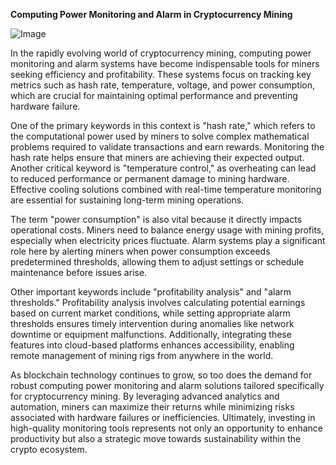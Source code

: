 **Computing Power Monitoring and Alarm in Cryptocurrency Mining**

![Image](https://github.com/user-attachments/assets/31692037-0104-4703-abd1-696b6a7dd41b)

In the rapidly evolving world of cryptocurrency mining, computing power monitoring and alarm systems have become indispensable tools for miners seeking efficiency and profitability. These systems focus on tracking key metrics such as hash rate, temperature, voltage, and power consumption, which are crucial for maintaining optimal performance and preventing hardware failure.

One of the primary keywords in this context is "hash rate," which refers to the computational power used by miners to solve complex mathematical problems required to validate transactions and earn rewards. Monitoring the hash rate helps ensure that miners are achieving their expected output. Another critical keyword is "temperature control," as overheating can lead to reduced performance or permanent damage to mining hardware. Effective cooling solutions combined with real-time temperature monitoring are essential for sustaining long-term mining operations.

The term "power consumption" is also vital because it directly impacts operational costs. Miners need to balance energy usage with mining profits, especially when electricity prices fluctuate. Alarm systems play a significant role here by alerting miners when power consumption exceeds predetermined thresholds, allowing them to adjust settings or schedule maintenance before issues arise.

Other important keywords include "profitability analysis" and "alarm thresholds." Profitability analysis involves calculating potential earnings based on current market conditions, while setting appropriate alarm thresholds ensures timely intervention during anomalies like network downtime or equipment malfunctions. Additionally, integrating these features into cloud-based platforms enhances accessibility, enabling remote management of mining rigs from anywhere in the world.

As blockchain technology continues to grow, so too does the demand for robust computing power monitoring and alarm solutions tailored specifically for cryptocurrency mining. By leveraging advanced analytics and automation, miners can maximize their returns while minimizing risks associated with hardware failures or inefficiencies. Ultimately, investing in high-quality monitoring tools represents not only an opportunity to enhance productivity but also a strategic move towards sustainability within the crypto ecosystem.